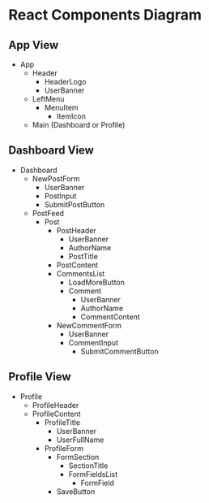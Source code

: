 # React Components Diagram

## App View
* App
    * Header
        * HeaderLogo
        * UserBanner
    * LeftMenu
      * MenuItem
        * ItemIcon
    * Main (Dashboard or Profile)


## Dashboard View
* Dashboard
    * NewPostForm
        * UserBanner
        * PostInput
        * SubmitPostButton
    * PostFeed
        * Post
            * PostHeader
                * UserBanner
                * AuthorName
                * PostTitle
            * PostContent
            * CommentsList
                * LoadMoreButton
                * Comment
                    * UserBanner
                    * AuthorName
                    * CommentContent
            * NewCommentForm
                * UserBanner
                * CommentInput
                  * SubmitCommentButton


## Profile View
* Profile
    * ProfileHeader
    * ProfileContent
      * ProfileTitle
          * UserBanner
          * UserFullName
      * ProfileForm
          * FormSection
              * SectionTitle
              * FormFieldsList
                  * FormField
          * SaveButton
